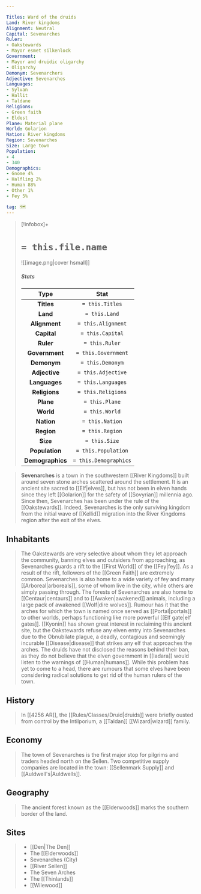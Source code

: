 ```yaml
---

Titles: Ward of the druids
Land: River kingdoms
Alignment: Neutral
Capital: Sevenarches
Ruler:
- Oakstewards
- Mayor esmet silkenlock
Government:
- Mayor and druidic oligarchy
- Oligarchy
Demonym: Sevenarchers
Adjective: Sevenarches
Languages:
- Sylvan
- Hallit
- Taldane
Religions:
- Green faith
- Eldest
Plane: Material plane
World: Golarion
Nation: River kingdoms
Region: Sevenarches
Size: Large town
Population:
- 4
- 340
Demographics:
- Gnome 4%
- Halfling 2%
- Human 88%
- Other 1%
- Fey 5%

tag: 🗺️
---
```


> [!infobox]+
> #  `= this.file.name`
> ![[image.png|cover hsmall]]
> ##### Stats
> Type | Stat |
> :---:|:---:|
> **Titles** | `= this.Titles` |
> **Land** | `= this.Land` |
> **Alignment** | `= this.Alignment` |
> **Capital** | `= this.Capital` |
> **Ruler** | `= this.Ruler` |
> **Government** | `= this.Government` |
> **Demonym** | `= this.Demonym` |
> **Adjective** | `= this.Adjective` |
> **Languages** | `= this.Languages` |
> **Religions** | `= this.Religions` |
> **Plane** | `= this.Plane` |
> **World** | `= this.World` |
> **Nation** | `= this.Nation` |
> **Region** | `= this.Region` |
> **Size** | `= this.Size` |
> **Population** | `= this.Population` |
> **Demographics** | `= this.Demographics` |



> **Sevenarches** is a town in the southwestern [[River Kingdoms]] built around seven stone arches scattered around the settlement. It is an ancient site sacred to [[Elf|elves]], but has not been in elven hands since they left [[Golarion]] for the safety of [[Sovyrian]] millennia ago. Since then, Sevenarches has been under the rule of the [[Oakstewards]]. Indeed, Sevenarches is the only surviving kingdom from the initial wave of [[Kellid]] migration into the River Kingdoms region after the exit of the elves.



## Inhabitants

> The Oakstewards are very selective about whom they let approach the community, banning elves and outsiders from approaching, as Sevenarches guards a rift to the [[First World]] of the [[Fey|fey]]. As a result of the rift, followers of the [[Green Faith]] are extremely common. Sevenarches is also home to a wide variety of fey and many [[Arboreal|arboreals]], some of whom live in the city, while others are simply passing through. The forests of Sevenarches are also home to [[Centaur|centaurs]] and to [[Awaken|awakened]] animals, including a large pack of awakened [[Wolf|dire wolves]].
> Rumour has it that the arches for which the town is named once served as [[Portal|portals]] to other worlds, perhaps functioning like more powerful [[Elf gate|elf gates]]. [[Kyonin]] has shown great interest in reclaiming this ancient site, but the Oakstewards refuse any elven entry into Sevenarches due to the Obnubilate plague, a deadly, contagious and seemingly incurable [[Disease|disease]] that strikes any elf that approaches the arches. The druids have not disclosed the reasons behind their ban, as they do not believe that the elven government in [[Iadara]] would listen to the warnings of [[Human|humans]]. While this problem has yet to come to a head, there are rumours that some elves have been considering radical solutions to get rid of the human rulers of the town.


## History

> In [[4256 AR]], the [[Rules/Classes/Druid|druids]] were briefly ousted from control by the Intilporium, a [[Taldan]] [[Wizard|wizard]] family.


## Economy

> The town of Sevenarches is the first major stop for pilgrims and traders headed north on the Sellen. Two competitive supply companies are located in the town: [[Sellenmark Supply]] and [[Auldwell's|Auldwells]].


## Geography

> The ancient forest known as the [[Elderwoods]] marks the southern border of the land.


## Sites

> - [[Den|The Den]]
> - The [[Elderwoods]]
> - Sevenarches (City)
> - [[River Sellen]]
> - The Seven Arches
> - The [[Thinlands]]
> - [[Wilewood]]

